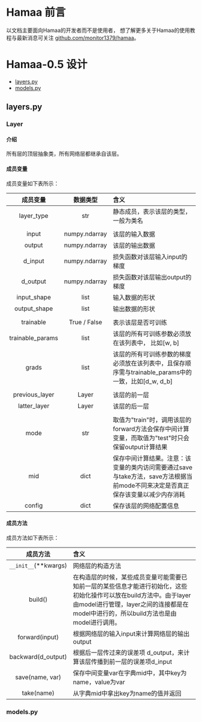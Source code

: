 # Hamaa 前言

以文档主要面向Hamaa的开发者而不是使用者，
想了解更多关于Hamaa的使用教程与最新消息可关注
[github.com/monitor1379/hamaa](http://github.com/monitor1379/hamaa)。


# Hamaa-0.5 设计

- [layers.py](#layers.py)
- [models.py](#models.py)

## <span id="layers.py">layers.py</span>

### Layer

#### 介绍

所有层的顶层抽象类，所有网络层都继承自该层。

#### 成员变量

成员变量如下表所示：

| 成员变量 | 数据类型  |  含义 |
|:-------:|:-------:|:-------|
| layer_type | str  |  静态成员，表示该层的类型，一般为类名 |
||||
| input | numpy.ndarray | 该层的输入数据 |
| output |  numpy.ndarray  | 该层的输出数据|
| d_input | numpy.ndarray | 损失函数对该层输入input的梯度 |
| d_output | numpy.ndarray | 损失函数对该层输出output的梯度 |
| input_shape | list | 输入数据的形状 |
| output_shape | list | 输出数据的形状 |
||||
| trainable | True / False | 表示该层是否可训练 |
| trainable_params | list | 该层的所有可训练参数必须放在该列表中， 比如[w, b] |
| grads | list | 该层的所有可训练参数的梯度必须放在该列表中，且保存顺序需与trainable_params中的一致，比如[d_w, d_b] |
||||
| previous_layer | Layer | 该层的前一层 |
| latter_layer | Layer | 该层的后一层 |
||||
| mode | str | 取值为"train"时，调用该层的forward方法会保存中间计算变量，而取值为"test"时只会保留output计算结果 |
| mid | dict | 保存中间计算结果。注意：该变量的类内访问需要通过save与take方法，save方法根据当前mode不同来决定是否真正保存该变量以减少内存消耗 |
| config | dict | 保存该层的网络配置信息 |



#### 成员方法

成员方法如下表所示：

| 成员方法 | 含义 |
|:-------:|:-------|
| `__init__`(**kwargs) | 网络层的构造方法 |
| build() | 在构造层的时候，某些成员变量可能需要已知前一层的某些信息才能进行初始化，这些初始化操作可以放在build方法中。由于layer由model进行管理，layer之间的连接都是在model中进行的，所以build方法也是由model进行调用。 |
| forward(input) | 根据网络层的输入input来计算网络层的输出output |
| backward(d_output) | 根据后一层传过来的误差项 d_output，来计算该层传播到前一层的误差项d_input |
| save(name, var) | 保存中间变量var在字典mid中，其中key为name，value为var |
| take(name) | 从字典mid中拿出key为name的值并返回 |

### <span id="models.py">models.py</span>
